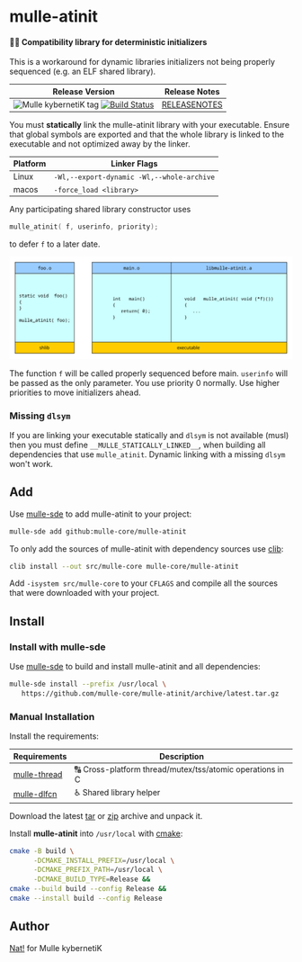 # mulle-atinit

#### 🤱🏼 Compatibility library for deterministic initializers

This is a workaround for dynamic libraries initializers not being properly
sequenced (e.g. an ELF shared library).


| Release Version                                       | Release Notes
|-------------------------------------------------------|--------------
| ![Mulle kybernetiK tag](https://img.shields.io/github/tag/mulle-core/mulle-atinit.svg?branch=release) [![Build Status](https://github.com/mulle-core/mulle-atinit/workflows/CI/badge.svg?branch=release)](//github.com/mulle-core/mulle-atinit/actions)| [RELEASENOTES](RELEASENOTES.md) |



You must **statically** link the mulle-atinit library with your executable.
Ensure that global symbols are exported and that the whole library is linked
to the executable and not optimized away by the linker.

| Platform | Linker Flags
|----------|--------------------------------------------------
| Linux    | `-Wl,--export-dynamic -Wl,--whole-archive`
| macos    | `-force_load <library>`

Any participating shared library constructor uses

``` c
mulle_atinit( f, userinfo, priority);
```

to defer `f` to a later date.

![mulle-atinit](mulle-atinit.svg)

The function `f` will be called properly sequenced before main. `userinfo` will
be passed as the only parameter. You use priority 0 normally. Use higher
priorities to move initializers ahead.

### Missing `dlsym`

If you are linking your executable statically and `dlsym` is not available
(musl) then you must define `__MULLE_STATICALLY_LINKED__`, when building all
dependencies that use `mulle_atinit`. Dynamic linking with a missing `dlsym`
won't work.






## Add

Use [mulle-sde](//github.com/mulle-sde) to add mulle-atinit to your project:

``` sh
mulle-sde add github:mulle-core/mulle-atinit
```

To only add the sources of mulle-atinit with dependency
sources use [clib](https://github.com/clibs/clib):


``` sh
clib install --out src/mulle-core mulle-core/mulle-atinit
```

Add `-isystem src/mulle-core` to your `CFLAGS` and compile all the sources that were downloaded with your project.


## Install

### Install with mulle-sde

Use [mulle-sde](//github.com/mulle-sde) to build and install mulle-atinit and all dependencies:

``` sh
mulle-sde install --prefix /usr/local \
   https://github.com/mulle-core/mulle-atinit/archive/latest.tar.gz
```

### Manual Installation

Install the requirements:

| Requirements                                 | Description
|----------------------------------------------|-----------------------
| [mulle-thread](https://github.com/mulle-concurrent/mulle-thread)             | 🔠 Cross-platform thread/mutex/tss/atomic operations in C
| [mulle-dlfcn](https://github.com/mulle-core/mulle-dlfcn)             | ♿️ Shared library helper

Download the latest [tar](https://github.com/mulle-core/mulle-atinit/archive/refs/tags/latest.tar.gz) or [zip](https://github.com/mulle-core/mulle-atinit/archive/refs/tags/latest.zip) archive and unpack it.

Install **mulle-atinit** into `/usr/local` with [cmake](https://cmake.org):

``` sh
cmake -B build \
      -DCMAKE_INSTALL_PREFIX=/usr/local \
      -DCMAKE_PREFIX_PATH=/usr/local \
      -DCMAKE_BUILD_TYPE=Release &&
cmake --build build --config Release &&
cmake --install build --config Release
```

## Author

[Nat!](https://mulle-kybernetik.com/weblog) for Mulle kybernetiK


